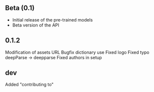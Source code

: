 ## Beta (0.1)

- Initial release of the pre-trained models
- Beta version of the API

## 0.1.2
Modification of assets URL
Bugfix dictionary use
Fixed logo
Fixed typo deepParse -> deepparse
Fixed authors in setup

## dev
Added "contributing to"
